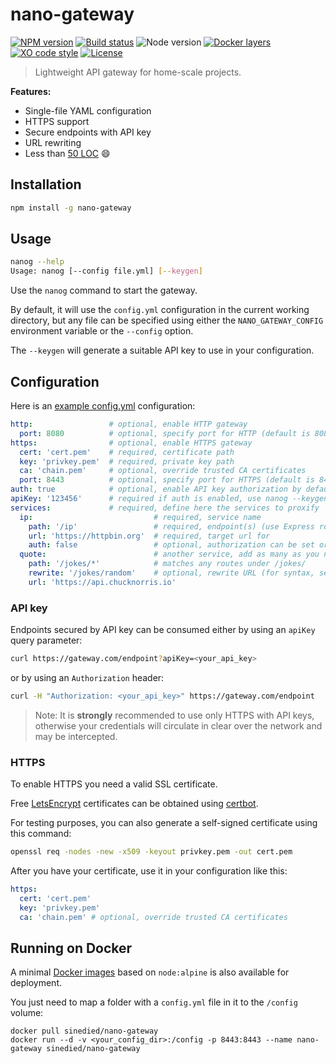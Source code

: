 # nano-gateway

[![NPM version](https://img.shields.io/npm/v/nano-gateway.svg)](https://www.npmjs.com/package/nano-gateway) [![Build status](https://img.shields.io/travis/sinedied/nano-gateway/master.svg)](https://travis-ci.org/sinedied/nano-gateway) ![Node version](https://img.shields.io/badge/node-%3E%3D6.0.0-brightgreen.svg) [![Docker layers](https://images.microbadger.com/badges/image/sinedied/nano-gateway.svg)](https://microbadger.com/images/sinedied/nano-gateway) [![XO code style](https://img.shields.io/badge/code_style-XO-5ed9c7.svg)](https://github.com/sindresorhus/xo) [![License](https://img.shields.io/badge/license-MIT-blue.svg)](LICENSE)

> Lightweight API gateway for home-scale projects.

**Features:**
- Single-file YAML configuration
- HTTPS support
- Secure endpoints with API key
- URL rewriting
- Less than [50 LOC](index.js) :smile:

## Installation

```bash
npm install -g nano-gateway
```

## Usage
```sh
nanog --help
Usage: nanog [--config file.yml] [--keygen]
```

Use the `nanog` command to start the gateway.

By default, it will use the `config.yml` configuration in the current working directory, but any file can be specified
using either the `NANO_GATEWAY_CONFIG` environment variable or the `--config` option.

The `--keygen` will generate a suitable API key to use in your configuration.

## Configuration

Here is an [example config.yml](config.yml) configuration:

```yaml
http:                 # optional, enable HTTP gateway
  port: 8080          # optional, specify port for HTTP (default is 8080)
https:                # optional, enable HTTPS gateway
  cert: 'cert.pem'    # required, certificate path
  key: 'privkey.pem'  # required, private key path
  ca: 'chain.pem'     # optional, override trusted CA certificates
  port: 8443          # optional, specify port for HTTPS (default is 8443)
auth: true            # optional, enable API key authorization by default for all services
apiKey: '123456'      # required if auth is enabled, use nanog --keygen to generate a new key
services:             # required, define here the services to proxify
  ip:                           # required, service name
    path: '/ip'                 # required, endpoint(s) (use Express route syntax, see npmjs.com/path-to-regexp)
    url: 'https://httpbin.org'  # required, target url for
    auth: false                 # optional, authorization can be set or overriden by service
  quote:                        # another service, add as many as you need
    path: '/jokes/*'            # matches any routes under /jokes/
    rewrite: '/jokes/random'    # optional, rewrite URL (for syntax, see npmjs.com/express-urlrewrite)
    url: 'https://api.chucknorris.io'
```

### API key

Endpoints secured by API key can be consumed either by using an `apiKey` query parameter:
```sh
curl https://gateway.com/endpoint?apiKey=<your_api_key>
```
or by using an `Authorization` header:
```sh
curl -H "Authorization: <your_api_key>" https://gateway.com/endpoint
```

> Note: It is **strongly** recommended to use only HTTPS with API keys, otherwise your credentials will circulate in
> clear over the network and may be intercepted.

### HTTPS

To enable HTTPS you need a valid SSL certificate.

Free [LetsEncrypt](https://letsencrypt.org) certificates can be obtained using [certbot](https://certbot.eff.org).

For testing purposes, you can also generate a self-signed certificate using this command:
```sh
openssl req -nodes -new -x509 -keyout privkey.pem -out cert.pem
```

After you have your certificate, use it in your configuration like this:
```yaml
https:
  cert: 'cert.pem'
  key: 'privkey.pem'
  ca: 'chain.pem' # optional, override trusted CA certificates
```

## Running on Docker

A minimal [Docker images](https://hub.docker.com/r/sinedied/nano-gateway/) based on `node:alpine` is also available
for deployment.

You just need to map a folder with a `config.yml` file in it to the `/config` volume:
```
docker pull sinedied/nano-gateway
docker run --d -v <your_config_dir>:/config -p 8443:8443 --name nano-gateway sinedied/nano-gateway
```
